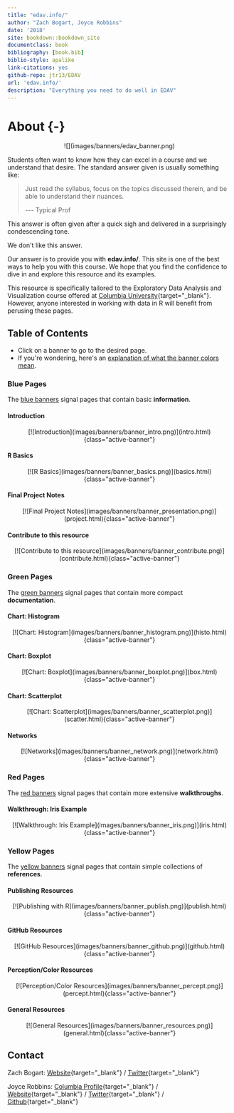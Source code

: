 ```yaml
--- 
title: "edav.info/"
author: "Zach Bogart, Joyce Robbins"
date: '2018'
site: bookdown::bookdown_site
documentclass: book
bibliography: [book.bib]
biblio-style: apalike
link-citations: yes
github-repo: jtr13/EDAV
url: 'edav.info/'
description: "Everything you need to do well in EDAV"
---
```




# About {-}

<center>
![](images/banners/edav_banner.png)
</center>

Students often want to know how they can excel in a course and we understand that desire. The standard answer given is usually something like: 

> Just read the syllabus, focus on the topics discussed therein, and be able to understand their nuances.
>
> --- Typical Prof 

This answer is often given after a quick sigh and delivered in a surprisingly condescending tone.

We don't like this answer.

Our answer is to provide you with **edav.info/**. This site is one of the best ways to help you with this course. We hope that you find the confidence to dive in and explore this resource and its examples.

This resource is specifically tailored to the Exploratory Data Analysis and Visualization course offered at [Columbia University](https://www.columbia.edu/){target="_blank"}. However, anyone interested in working with data in R will benefit from perusing these pages.

<!-- toc -->
## Table of Contents
- Click on a banner to go to the desired page.
- If you're wondering, here's an [explanation of what the banner colors mean](intro.html#what-the-banners-mean).

<!-- #### Header -->
<!-- <center> -->
<!-- [![Header](images/banners/banner_TITLE.png)](TITLE.html){class="active-banner"} -->
<!-- </center> -->

<!-- Blue Pages -->
### Blue Pages
The [blue banners](intro.html#blue-pages-1) signal pages that contain basic **information**.

#### Introduction
<center>
[![Introduction](images/banners/banner_intro.png)](intro.html){class="active-banner"}
</center>

#### R Basics
<center>
[![R Basics](images/banners/banner_basics.png)](basics.html){class="active-banner"}
</center>

#### Final Project Notes
<center>
[![Final Project Notes](images/banners/banner_presentation.png)](project.html){class="active-banner"}
</center>

#### Contribute to this resource
<center>
[![Contribute to this resource](images/banners/banner_contribute.png)](contribute.html){class="active-banner"}
</center>

<!-- Green Pages -->
### Green Pages
The [green banners](intro.html#green-pages-1) signal pages that contain more compact **documentation**.

#### Chart: Histogram
<center>
[![Chart: Histogram](images/banners/banner_histogram.png)](histo.html){class="active-banner"}
</center>

#### Chart: Boxplot
<center>
[![Chart: Boxplot](images/banners/banner_boxplot.png)](box.html){class="active-banner"}
</center>

#### Chart: Scatterplot
<center>
[![Chart: Scatterplot](images/banners/banner_scatterplot.png)](scatter.html){class="active-banner"}
</center>

#### Networks
<center>
[![Networks](images/banners/banner_network.png)](network.html){class="active-banner"}
</center>

<!-- Red Pages -->
### Red Pages
The [red banners](intro.html#red-pages-1) signal pages that contain more extensive **walkthroughs**.

#### Walkthrough: Iris Example
<center>
[![Walkthrough: Iris Example](images/banners/banner_iris.png)](iris.html){class="active-banner"}
</center>

<!-- Yellow Pages -->
### Yellow Pages
The [yellow banners](intro.html#yellow-pages-1) signal pages that contain simple collections of  **references**.

#### Publishing Resources
<center>
[![Publishing with R](images/banners/banner_publish.png)](publish.html){class="active-banner"}
</center>

#### GitHub Resources
<center>
[![GitHub Resources](images/banners/banner_github.png)](github.html){class="active-banner"}
</center>

#### Perception/Color Resources
<center>
[![Perception/Color Resources](images/banners/banner_percept.png)](percept.html){class="active-banner"}
</center>

#### General Resources
<center>
[![General Resources](images/banners/banner_resources.png)](general.html){class="active-banner"}
</center>

<!-- Contact -->
## Contact

Zach Bogart: 
[Website](https://zachbogart.com/){target="_blank"}
/
[Twitter](https://twitter.com/zachbogart){target="_blank"}

Joyce Robbins: 
[Columbia Profile](http://stat.columbia.edu/department-directory/name/joyce-robbins/){target="_blank"}
/
[Website](http://www.joyce-robbins.com/){target="_blank"}
/
[Twitter](https://twitter.com/jtrnyc){target="_blank"}
/
[Github](https://github.com/jtr13){target="_blank"}

